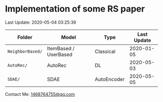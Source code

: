 # Implementation of some RS paper

Last Update: 2020-05-04 03:25:39

| Folder           | Model                 | Type        | Last Update |
| ---------------- | --------------------- | ----------- | ----------- |
| `NeighborBased/` | ItemBased / UserBased | Classical   | 2020-01-05  |
| `AutoRec/`       | AutoRec               | DL          | 2020-05-03  |
| `SDAE/`          | SDAE                  | AutoEncoder | 2020-05-05  |

Contact Me: 1468764755@qq.com
